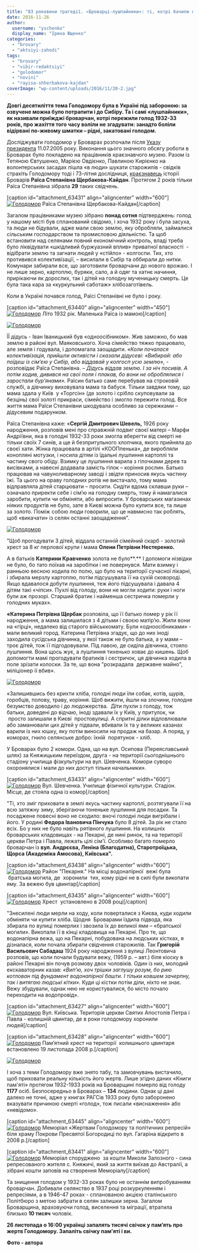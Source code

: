 ```yaml
---
title: "83 роковини трагедії. «Броварці-лушпайники»: ті, котрі бачили голод в лице"
date: 2016-11-26
author: 
  username: "yschenko"
  display_name: "Ірина Ющенко"
categories: 
  - "brovary"
  - "aktsiyi-zahodi"
tags: 
  - "brovary"
  - "vibir-redaktsiyi"
  - "golodomor"
  - "novini"
  - "rayisa-shherbakova-kajdan"
coverImage: "wp-content/uploads/2016/11/20-2.jpg"
---
```


**Довгі десятиліття тема Голодомору була в Україні під забороною: за озвучене можна було потрапити і до Сибіру. Та і самі «лушпайники», як називали приїжджі броварчан, котрі пережили голод 1932-33 років, про жахіття того часу воліли не згадувати: занадто боліли відірвані по-живому шматки – рідні, закатовані голодом.**

Досліджувати голодомор у Броварах розпочали після [Указу президента](https://zakon4.rada.gov.ua/laws/show/1087/2005) 11.07.2005 року. Виконання цього значного обсягу роботи в Броварах було покладено на працівників краєзнавчого музею. Разом із Тетяною Євтушенко, Марією Овдієнко, Павлиною Кирієнко на волонтерських засадах пішла «в люди» шукати старожилів - свідків страхіть Голодомору тоді і 73-літня дослідниця, [краєзнавець](https://mpz.brovary.org/pidtoplennya-brovariv-ozera-shho-roblyat-pogodu-u-misti/) історії Броварів **Раїса Степанівна Щербакова-Кайдан**. Протягом 2 років тільки Раїса Степанівна зібрала **29** таких свідчень.

\[caption id="attachment\_63431" align="aligncenter" width="600"\][![Голодомор](https://mpz.brovary.org/wp-content/uploads/2016/11/5-6.jpg)](https://mpz.brovary.org/wp-content/uploads/2016/11/5-6.jpg) Раїса Степанівна Щербакова-Кайдан\[/caption\]

Загалом працівниками музею зібрано **понад сотня** підтверджень: голод у нашому місті був спланований свідомо, і хоча 1932 року і була засуха, та люди не бідували, адже мали свою землю, яку обробляли, займалися сільським господарством та промисловою діяльністю. Та щоб встановити над селянами повний економічний контроль, владі треба було ліквідувати «шкідливий буржуазний вплив» приватної власності  - відібрати землю та загнати людей у «стійло» - колгоспи. Тих, хто противився колективізації, – висилали в Сибір та оббирали до нитки. Комунари забирали все, що заготовили броварчани до нового врожаю. І не лише зерно, картоплю, буряки, сало, а й одяг та хатнє начиння, прирікаючи як дорослих, так і дітей на голодну мученицьку смерть. Це була така кара за «куркульний саботаж» хлібозаготівель.

Коли в Україні почався голод, Раїсі Степанівні не було і року.

\[caption id="attachment\_63440" align="aligncenter" width="450"\][![Голодомор](https://mpz.brovary.org/wp-content/uploads/2016/11/14-2.jpg)](https://mpz.brovary.org/wp-content/uploads/2016/11/14-2.jpg) Літо 1932 рік. Маленька Раїса із мамою\[/caption\]

[![Голодомор](https://mpz.brovary.org/wp-content/uploads/2016/11/17-2.jpg)](https://mpz.brovary.org/wp-content/uploads/2016/11/17-2.jpg)

ЇЇ дідусь - Іван Іваницький був «одноосібником». Жив заможно, бо мав землю в районі вул. Маяковського. Хоча сімейство тяжко працювало, але земля і годувала, і допомагала заощадити. _«Коли почалася колективізація, прийшли активісти і сказали дідусеві: «Вибирай: або поїдеш із сім’єю у Сибір, або віддавай у колгосп усю землю»,_ \- розповідає Раїса Степанівна. – _Дідусь віддав землю. І за ніч посивів. А потім ходив, дивився на свої поля і плакав, бо вони не оброблялися і заростали бур’янами»._ Раїсин батько саме перебував на строковій службі, а дівчинку виховувала мама та бабуся. Тільки завдяки тому, що мама здала у Київ  у «Торгсін» (де золото і срібло скуповували за безцінь) свої золоті прикраси, сімейство і змогло пережити голод. Все життя мама Раїси Степанівни шкодувала особливо за сережками – дідусевим подарунком.

Раїса Степанівна каже: «**Сергій Дмитрович Шевель,** 1926 року народження, розповів мені про справжній подвиг своєї матері – Марфи Андріївни, яка в голодні 1932-33 роки змогла вберегти від смерті не тільки своїх 7 синів, а ще й безпритульного хлопчика, якого прийняла до своєї хати. Жінка працювала в артілі «КООПпенька», де виробляли конопляні мотузки, і носила дітям із їдальні лушпиння картоплі та частину свого обіду. Взимку це лушпиння варила з гілочками дерев та висівками, а навесні додавала замість гілок – коріння рослин. Батько працював на чавуноливарному заводі і звідти приносив якусь частину їжі. Та цього на ораву голодних ротів не вистачало, тому мама відправляла дітей старцювати – просити. Сидіти вдома склавши руки – означало приректи себе і сім’ю на голодну смерть, тому й намагалися заробити, купити чи обміняти, або випросити. У броварських магазинах ніяких продуктів не було, зате в Києві можна було купити все, та лише за золото. Поміж собою люди говорили, що це навмисно так роблять, щоб «викачати» із селян останні заощадження".

[![Голодомор](https://mpz.brovary.org/wp-content/uploads/2016/11/13-2.jpg)](https://mpz.brovary.org/wp-content/uploads/2016/11/13-2.jpg)

"Щоб прогодувати 3 дітей, віддала останній сімейний скарб - золотий хрест за 8 кг перлової крупи і мама **Олени Петрівни Нестеренко.**

А в батьків **Катерини Кравченко** золота не було**.** І допомоги нізвідки не було, бо тато поїхав на заробітки і не повернувся. Мати взимку і ранньою весною ходила по полю, що було на території сучасної лікарні, і збирала мерзлу картоплю, потім підсушувала її на сухій сковороді. Якщо вдавалося добути лушпиння, теж його підсушувала і давала 4 дітям такі «чіпси». Пухлі від голоду, вони не могли ходити: руки і ноги були аж прозорі. Старший братик і найменша сестричка померли у голодних муках».

**«Катерина Петрівна Щербак** розповіла, що її батько помер у рік її народження, а мама залишилася з 4 дітьми і своєю матір’ю. Жили вони на «гірці», недалеко від старого військкомату. Були «одноосібниками» -  мали великий город. Катерина Петрівна згадує, що до них іноді заходила сусідська дівчинка, у якої також не було батька, а у мами – троє дітей, тож її підгодовували. Під лавою, де сиділа дівчинка, стояло лушпиння. Вона щось жує, а лушпиння тихенько ховає до кишень. Щоб допомогти мамі прогодувати братиків і сестричок, ця дівчинка ходила в поле зрізати колоски. За те, що вона "розкрадала  державне майно", міліціонер ії вбив».

[![Голодомор](https://mpz.brovary.org/wp-content/uploads/2016/11/10-2.jpg)](https://mpz.brovary.org/wp-content/uploads/2016/11/10-2.jpg)

«Залишившись без крихти хліба, голодні люди їли собак, котів, щурів, горобців, полову, траву, коріння. Щоб вижити, йшли на злочини, голодне безумство доводило і до людожерства.  Діти пухли з голоду, тож батьки, доведені до відчаю, іноді здавали їх у Київ, у притулок, чи  просто залишали в Києві  простовулиці. А спритні ділки відловлювали або заманювали цих дітей у підвали, вбивали їх та у великих казанах варили із них юшку, яку потім виносили на продаж на базар. А поряд, у коморах, гнило селянське добро: їхній  порятунок - хліб.

У Броварах було 2 комори. Одна, що на вул. Осипова (Переяславський шлях) за Княжицьким переїздом, друга - на території сьогоднішнього стадіону училища фізкультури на вул. Шевченка. Комори суворо охоронялися і мали до них доступ тільки начальники».

\[caption id="attachment\_63433" align="aligncenter" width="600"\][![Голодомор](https://mpz.brovary.org/wp-content/uploads/2016/11/7-4.jpg)](https://mpz.brovary.org/wp-content/uploads/2016/11/7-4.jpg) Вул. Шевченка. Училище фізичної культури. Стадіон. Місце, де стояла одна із комор\[/caption\]

"Ті, хто зміг приховати в землі якусь частину картоплі, розтягували її на всю затяжну зиму, зберігаючи тоненьке лушпиння для посадки. Та посаджене повесні воно не сходило: вночі голодні люди вигрібали і його. У родині **Федора Івановича Пінчука** було 8 дітей. За рік не стало всіх. Бо у них не було навіть рятівного лушпиння. На колишніх броварських кладовищах - на Пекарні, де нині ринок, та на території церкви Петра і Павла, лежать цілі сім'ї. Особливо багато померло броварчан із **вул. Андрєєва, Леніна (Благодатна), Старотроїцька, Щорса (Академіка Амосова), Київська".**

\[caption id="attachment\_63438" align="aligncenter" width="600"\][![Голодомор](https://mpz.brovary.org/wp-content/uploads/2016/11/12-2.jpg)](https://mpz.brovary.org/wp-content/uploads/2016/11/12-2.jpg) Район "Пекарня." На місці водонапірної  вежі була  братська могила, де  хоронили  тих, кому рідні не в силі були викопати яму. За вежею був цвинтар\[/caption\]

\[caption id="attachment\_63435" align="aligncenter" width="600"\][![Голодомор](https://mpz.brovary.org/wp-content/uploads/2016/11/9-2.jpg)](https://mpz.brovary.org/wp-content/uploads/2016/11/9-2.jpg) Хрест  установлено в 2008 році\[/caption\]

"Знесилені люди мерли на ходу, коли поверталися з Києва, куди ходили обміняти чи купити хліба. Щодня  Броварами їздила підвода, яка збирала по вулиці померлих і звозила їх до великої ями – «братської могили». Викопали її в кінці кладовища на Пекарні. Про те, що водонапірна вежа, що на Пекарні, побудована на людських кістках, я дізналася, коли почала збирати свідчення старожилів. Так **Григорій Васильович Сабадаш** 1924 року народження з вулиці Леонтовича розповів, що коли почали будувати вежу, (1959 р. – авт.) біля кіоску в районі Пекарні він почув розмову двох чоловіків. Один із них, молодий екскаваторник казав: _«Вип’ю, хоч трішки заглушу розум, бо рию котлован під фундамент водонапірної башти_. _І тільки ковшем зачерпну, так і витягаю людські кітки»._ Куди ці кістки потім діли, ніхто не знає. Вежу збудували, однак нею не користувалися, бо місто почало переходити на водопровід».

\[caption id="attachment\_63427" align="aligncenter" width="600"\][![Голодомор](https://mpz.brovary.org/wp-content/uploads/2016/11/1-8.jpg)](https://mpz.brovary.org/wp-content/uploads/2016/11/1-8.jpg) Вул. Київська. Територія церкви Святих Апостолів Петра і Павла - колишній цвинтар, де в роки голодомору хоронили людей\[/caption\]

\[caption id="attachment\_63428" align="aligncenter" width="600"\][![Голодомор](https://mpz.brovary.org/wp-content/uploads/2016/11/2-8.jpg)](https://mpz.brovary.org/wp-content/uploads/2016/11/2-8.jpg) Пам’ятний хрест на території  колишнього цвинтаря встановлено 19 листопада 2008 р.\[/caption\]

[![Голодомор](https://mpz.brovary.org/wp-content/uploads/2016/11/3-6.jpg)](https://mpz.brovary.org/wp-content/uploads/2016/11/3-6.jpg)

І хоча з теми Голодомору вже знято табу, та замовчувань вистачило, щоб приховати реальну кількість його жертв. Лише згідно даних «Книги пам'яті» протягом 1932-1933 років на Броварщині померло від голоду **1177** осіб. Безпосередньо в Броварах – **134** людини. Однак ці дані далеко не точні, адже у книгах РАГСів 1933 року було заборонено вказувати причиною смерті «голод», тож писали «виснаження» або «невідомо».

\[caption id="attachment\_63445" align="aligncenter" width="600"\][![Голодомор](https://mpz.brovary.org/wp-content/uploads/2016/11/19-2.jpg)](https://mpz.brovary.org/wp-content/uploads/2016/11/19-2.jpg) Меморіал «Жертвам Голодомору та політичних репресій» біля храму Покрови Пресвятої Богородиці по вул. Гагаріна відкрито в 2008 р.\[/caption\]

\[caption id="attachment\_63441" align="aligncenter" width="600"\][![Голодомор](https://mpz.brovary.org/wp-content/uploads/2016/11/15-1.jpg)](https://mpz.brovary.org/wp-content/uploads/2016/11/15-1.jpg) Меморіал споруджено  за кошти Миколи Залозного - сина репресованого жителя с. Княжичі, який за життя виїхав до Австралії, а зібрані кошти заповів на створення Меморіалу\[/caption\]

Та знищення голодом у 1932-33 роках було не останнім випробуванням броварчан. Добивали селянство в 1937 році розкуркуленням і репресіями, а в 1946-47 роках - спланованою акцією сталінського Політбюро з метою забрати в селян залишки зерна. Загалом Броварщина, враховуючи голод, виселення та міграції, втратила близько **10 тисяч** чоловік.

**26 листопада о 16:00 українці запалять тисячі свічок у пам’ять про жертв Голодомору. Запаліть свічку пам'яті і ви.**

**Фото - автора**
